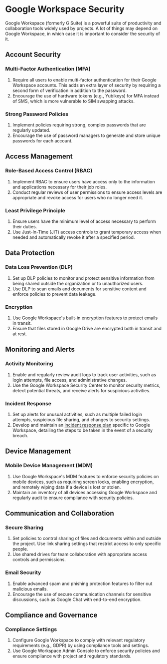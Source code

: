 # Google Workspace Security

Google Workspace (formerly G Suite) is a powerful suite of productivity and collaboration tools widely used by projects. A lot of things may depend on Google Workspace, in which case it is important to consider the security of it.

## Account Security

### Multi-Factor Authentication (MFA)
1. Require all users to enable multi-factor authentication for their Google Workspace accounts. This adds an extra layer of security by requiring a second form of verification in addition to the password.
2. Encourage the use of hardware tokens (e.g., Yubikeys) for MFA instead of SMS, which is more vulnerable to SIM swapping attacks.

### Strong Password Policies
1. Implement policies requiring strong, complex passwords that are regularly updated.
2. Encourage the use of password managers to generate and store unique passwords for each account.

## Access Management

### Role-Based Access Control (RBAC)
1. Implement RBAC to ensure users have access only to the information and applications necessary for their job roles.
2. Conduct regular reviews of user permissions to ensure access levels are appropriate and revoke access for users who no longer need it.

### Least Privilege Principle
1. Ensure users have the minimum level of access necessary to perform their duties.
2. Use Just-In-Time (JIT) access controls to grant temporary access when needed and automatically revoke it after a specified period.

## Data Protection

### Data Loss Prevention (DLP)
1. Set up DLP policies to monitor and protect sensitive information from being shared outside the organization or to unauthorized users.
2. Use DLP to scan emails and documents for sensitive content and enforce policies to prevent data leakage.

### Encryption
1. Use Google Workspace's built-in encryption features to protect emails in transit.
2. Ensure that files stored in Google Drive are encrypted both in transit and at rest.

## Monitoring and Alerts

### Activity Monitoring
1. Enable and regularly review audit logs to track user activities, such as login attempts, file access, and administrative changes.
2. Use the Google Workspace Security Center to monitor security metrics, detect potential threats, and receive alerts for suspicious activities.

### Incident Response
1. Set up alerts for unusual activities, such as multiple failed login attempts, suspicious file sharing, and changes to security settings.
2. Develop and maintain an [incident response plan](../incident-management/README.md) specific to Google Workspace, detailing the steps to be taken in the event of a security breach.

## Device Management

### Mobile Device Management (MDM)
1. Use Google Workspace's MDM features to enforce security policies on mobile devices, such as requiring screen locks, enabling encryption, and remotely wiping data if a device is lost or stolen.
2. Maintain an inventory of all devices accessing Google Workspace and regularly audit to ensure compliance with security policies.

## Communication and Collaboration

### Secure Sharing
1. Set policies to control sharing of files and documents within and outside the project. Use link sharing settings that restrict access to only specific people.
2. Use shared drives for team collaboration with appropriate access controls and permissions.

### Email Security
1. Enable advanced spam and phishing protection features to filter out malicious emails.
2. Encourage the use of secure communication channels for sensitive discussions, such as Google Chat with end-to-end encryption.

## Compliance and Governance

### Compliance Settings
1. Configure Google Workspace to comply with relevant regulatory requirements (e.g., GDPR) by using compliance tools and settings.
2. Use Google Workspace Admin Console to enforce security policies and ensure compliance with project and regulatory standards.
